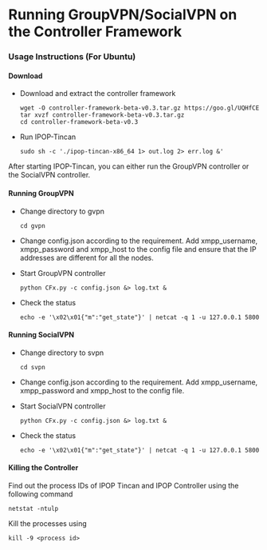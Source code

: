 # Running GroupVPN/SocialVPN on the Controller Framework

### Usage Instructions (For Ubuntu)

#### Download

* Download and extract the controller framework
  ```
  wget -O controller-framework-beta-v0.3.tar.gz https://goo.gl/UQHfCE
  tar xvzf controller-framework-beta-v0.3.tar.gz
  cd controller-framework-beta-v0.3
  ```

* Run IPOP-Tincan 
  ```
  sudo sh -c './ipop-tincan-x86_64 1> out.log 2> err.log &'
  ```

After starting IPOP-Tincan, you can either run the GroupVPN controller or the SocialVPN controller.

#### Running GroupVPN

* Change directory to gvpn
  ```
  cd gvpn
  ```

* Change config.json according to the requirement. Add xmpp_username, xmpp_password and xmpp_host to the config file and ensure that the IP addresses are different for all the nodes.

* Start GroupVPN controller
  ```
  python CFx.py -c config.json &> log.txt &
  ```
* Check the status 
  ```
  echo -e '\x02\x01{"m":"get_state"}' | netcat -q 1 -u 127.0.0.1 5800
  ```

#### Running SocialVPN

* Change directory to svpn
  ```
  cd svpn
  ```

* Change config.json according to the requirement. Add xmpp_username, xmpp_password and xmpp_host to the config file.

* Start SocialVPN controller
  ```
  python CFx.py -c config.json &> log.txt &
  ```
  
* Check the status 
  ```
  echo -e '\x02\x01{"m":"get_state"}' | netcat -q 1 -u 127.0.0.1 5800
  ```

#### Killing the Controller
Find out the process IDs of IPOP Tincan and IPOP Controller using the following command
  ```
  netstat -ntulp
  ```
Kill the processes using
  ```
  kill -9 <process id>
  ```
